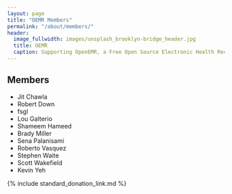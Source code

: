 ```yaml
---
layout: page
title: "OEMR Members"
permalink: "/about/members/"
header:
  image_fullwidth: images/unsplash_brooklyn-bridge_header.jpg
  title: OEMR
  caption: Supporting OpenEMR, a Free Open Source Electronic Health Record
---
```


## Members
* Jit Chawla
* Robert Down
* fsgl
* Lou Galterio
* Shameem Hameed
* Brady Miller
* Sena Palanisami
* Roberto Vasquez
* Stephen Waite
* Scott Wakefield
* Kevin Yeh

{% include standard_donation_link.md %}

